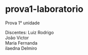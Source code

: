 # prova1-laboratorio
Prova 1° unidade

Discentes:
Luiz Rodrigo <br>
João Victor <br>
Maria Fernanda <br>
ilaedna Delmiro <br>
